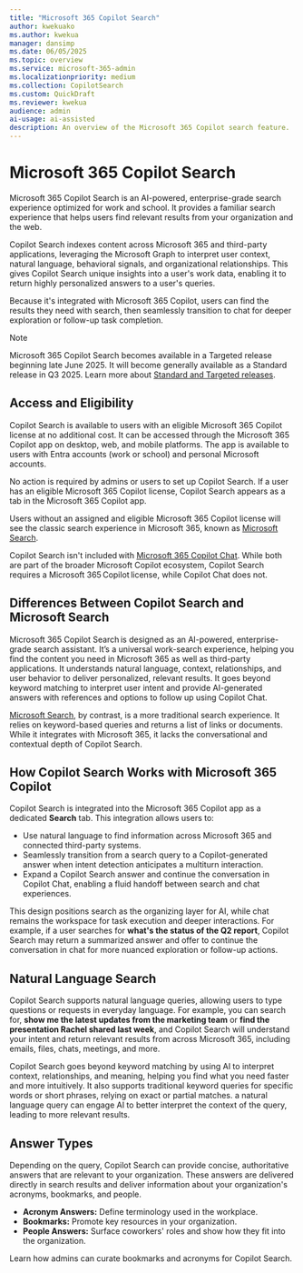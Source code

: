 ```yaml
---  
title: "Microsoft 365 Copilot Search"  
author: kwekuako
ms.author: kwekua  
manager: dansimp
ms.date: 06/05/2025
ms.topic: overview
ms.service: microsoft-365-admin
ms.localizationpriority: medium
ms.collection: CopilotSearch
ms.custom: QuickDraft
ms.reviewer: kwekua
audience: admin
ai-usage: ai-assisted
description: An overview of the Microsoft 365 Copilot search feature.
---
```


# Microsoft 365 Copilot Search

Microsoft 365 Copilot Search is an AI-powered, enterprise-grade search experience optimized for work and school. It provides a familiar search experience that helps users find relevant results from your organization and the web.

Copilot Search indexes content across Microsoft 365 and third-party applications, leveraging the Microsoft Graph to interpret user context, natural language, behavioral signals, and organizational relationships. This gives Copilot Search unique insights into a user's work data, enabling it to return highly personalized answers to a user's queries.

Because it's integrated with Microsoft 365 Copilot, users can find the results they need with search, then seamlessly transition to chat for deeper exploration or follow-up task completion.

> [!NOTE]
> Microsoft 365 Copilot Search becomes available in a Targeted release beginning late June 2025. It will become generally available as a Standard release in Q3 2025. Learn more about [Standard and Targeted releases]( /microsoft-365/admin/manage/release-options-in-office-365).

## Access and Eligibility

Copilot Search is available to users with an eligible Microsoft 365 Copilot license at no additional cost. It can be accessed through the Microsoft 365 Copilot app on desktop, web, and mobile platforms. The app is available to users with Entra accounts (work or school) and personal Microsoft accounts.

No action is required by admins or users to set up Copilot Search. If a user has an eligible Microsoft 365 Copilot license, Copilot Search appears as a tab in the Microsoft 365 Copilot app.

Users without an assigned and eligible Microsoft 365 Copilot license will see the classic search experience in Microsoft 365, known as [Microsoft Search](/microsoftsearch/overview-microsoft-search).

Copilot Search isn't included with [Microsoft 365 Copilot Chat](/copilot/overview). While both are part of the broader Microsoft Copilot ecosystem, Copilot Search requires a Microsoft 365 Copilot license, while Copilot Chat does not.

## Differences Between Copilot Search and Microsoft Search

Microsoft 365 Copilot Search is designed as an AI-powered, enterprise-grade search assistant. It’s a universal work-search experience, helping you find the content you need in Microsoft 365 as well as third-party applications. It understands natural language, context, relationships, and user behavior to deliver personalized, relevant results. It goes beyond keyword matching to interpret user intent and provide AI-generated answers with references and options to follow up using Copilot Chat.

[Microsoft Search](/microsoftsearch/overview-microsoft-search), by contrast, is a more traditional search experience. It relies on keyword-based queries and returns a list of links or documents. While it integrates with Microsoft 365, it lacks the conversational and contextual depth of Copilot Search.

## How Copilot Search Works with Microsoft 365 Copilot

Copilot Search is integrated into the Microsoft 365 Copilot app as a dedicated **Search** tab. This integration allows users to:

- Use natural language to find information across Microsoft 365 and connected third-party systems.
- Seamlessly transition from a search query to a Copilot-generated answer when intent detection anticipates a multiturn interaction.
- Expand a Copilot Search answer and continue the conversation in Copilot Chat, enabling a fluid handoff between search and chat experiences.

This design positions search as the organizing layer for AI, while chat remains the workspace for task execution and deeper interactions. For example, if a user searches for **what's the status of the Q2 report**, Copilot Search may return a summarized answer and offer to continue the conversation in chat for more nuanced exploration or follow-up actions.

## Natural Language Search

Copilot Search supports natural language queries, allowing users to type questions or requests in everyday language. For example, you can search for, **show me the latest updates from the marketing team** or **find the presentation Rachel shared last week**, and Copilot Search will understand your intent and return relevant results from across Microsoft 365, including emails, files, chats, meetings, and more.

Copilot Search goes beyond keyword matching by using AI to interpret context, relationships, and meaning, helping you find what you need faster and more intuitively. It also supports traditional keyword queries for specific words or short phrases, relying on exact or partial matches. a natural language query can engage AI to better interpret the context of the query, leading to more relevant results.

## Answer Types

Depending on the query, Copilot Search can provide concise, authoritative answers that are relevant to your organization. These answers are delivered directly in search results and deliver information about your organization's acronyms, bookmarks, and people.

- **Acronym Answers:** Define terminology used in the workplace.
- **Bookmarks:** Promote key resources in your organization.
- **People Answers:** Surface coworkers' roles and show how they fit into the organization.

Learn how admins can curate bookmarks and acronyms for Copilot Search.

